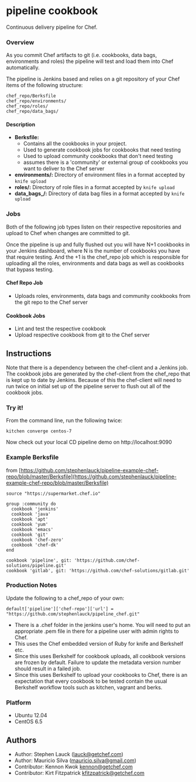 pipeline cookbook
=================
Continuous delivery pipeline for Chef.

### Overview

As you commit Chef artifacts to git (i.e. cookbooks, data bags, environments and roles) the pipeline will test and load them into Chef automatically.

The pipeline is Jenkins based and relies on a git repository of your Chef items of the following structure:

    chef_repo/Berksfile
    chef_repo/environments/
    chef_repo/roles/
    chef_repo/data_bags/


#### Description

- **Berksfile:** 
  - Contains all the cookbooks in your project.
  - Used to generate cookbook jobs for cookbooks that need testing
  - Used to upload community cookbooks that don't need testing
  - assumes there is a 'community' or external group of cookbooks you want to deliver to the Chef server
- **environments/:** Directory of environment files in a format accepted by `knife upload`
- **roles/:** Directory of role files in a format accepted by `knife upload`
- **data_bags_/:** Directory of data bag files in a format accepted by `knife upload`

### Jobs

Both of the following job types listen on their respective repositories and upload to Chef when changes are committed to git.

Once the pipeline is up and fully flushed out you will have N+1 cookbooks in your Jenkins dashboard, where N is the number of cookbooks you have that require testing.  And the +1 is the chef\_repo job which is responsible for uploading all the roles, environments and data bags as well as cookbooks that bypass testing.

#### Chef Repo Job
- Uploads roles, environments, data bags and community cookbooks from the git repo to the Chef server

#### Cookbook Jobs
- Lint and test the respective cookbook
- Upload respective cookbook from git to the Chef server

## Instructions

Note that there is a dependency between the chef-client and a Jenkins job.  The cookbook jobs are generated by the chef-client from the chef\_repo that is kept up to date by Jenkins.  Because of this the chef-client will need to run twice on initial set up of the pipeline server to flush out all of the cookbook jobs.  

### Try it!
From the command line, run the following twice:

`kitchen converge centos-7`

Now check out your local CD pipeline demo on http://localhost:9090

### Example Berksfile

from [https://github.com/stephenlauck/pipeline-example-chef-repo/blob/master/Berksfile](https://github.com/stephenlauck/pipeline-example-chef-repo/blob/master/Berksfile)

```
source "https://supermarket.chef.io"

group :community do
  cookbook 'jenkins'
  cookbook 'java'
  cookbook 'apt'
  cookbook 'yum'
  cookbook 'emacs'
  cookbook 'git'
  cookbook 'chef-zero'
  cookbook 'chef-dk'
end

cookbook 'pipeline', git: 'https://github.com/chef-solutions/pipeline.git'
cookbook 'gitlab', git: 'https://github.com/chef-solutions/gitlab.git'

```

### Production Notes

Update the following to a chef\_repo of your own:

`default['pipeline']['chef-repo']['url'] = "https://github.com/stephenlauck/pipeline_chef.git"`


- There is a .chef folder in the jenkins user's home. You will need to put an appropriate .pem file in there for a pipeline user with admin rights to Chef.
- This uses the Chef embedded version of Ruby for knife and Berkshelf etc.
- Since this uses Berkshelf for cookbook uploads, all cookbook versions are frozen by default.  Failure to update the metadata version number should result in a failed job.
- Since this uses Berkshelf to upload your cookbooks to Chef, there is an expectation that every cookbook to be tested contain the usual Berkshelf workflow tools such as kitchen, vagrant and berks.


### Platform

* Ubuntu 12.04
* CentOS 6.5



Authors
-----------------
- Author: Stephen Lauck (<lauck@getchef.com>)
- Author: Mauricio Silva (<mauricio.silva@gmail.com>)
- Contributor: Kennon Kwok <kennon@getchef.com>
- Contributor: Kirt Fitzpatrick <kfitzpatrick@getchef.com>
